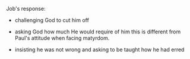 Job's response:
- challenging God to cut him off
- asking God how much He would require of him
this is different from Paul's attitude when facing matyrdom.

- insisting he was not wrong and asking to be taught how he had erred
